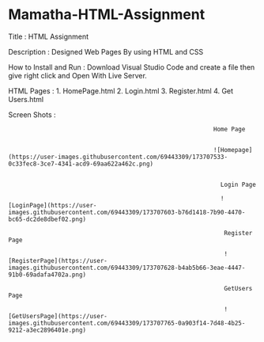 # Mamatha-HTML-Assignment

Title : HTML Assignment

Description : Designed Web Pages By using HTML and CSS

How to Install and Run : Download Visual Studio Code and create a file then give right click and Open With Live Server.

HTML Pages : 1. HomePage.html 2. Login.html 3. Register.html 4. Get Users.html

Screen Shots :

                                                              Home Page
                                                              
                                                              
                                                              ![Homepage](https://user-images.githubusercontent.com/69443309/173707533-0c33fec8-3ce7-4341-acd9-69aa622a462c.png)
                                                              
                                                              
                                                                Login Page
                                                                
                                                                ![LoginPage](https://user-images.githubusercontent.com/69443309/173707603-b76d1418-7b90-4470-bc65-dc2de8dbef02.png)
                                                                
                                                                 Register Page
                                                                 
                                                                 ![RegisterPage](https://user-images.githubusercontent.com/69443309/173707628-b4ab5b66-3eae-4447-91b0-69adafa4702a.png)
                                                                 
                                                                 GetUsers Page
                                                                 
                                                                 ![GetUsersPage](https://user-images.githubusercontent.com/69443309/173707765-0a903f14-7d48-4b25-9212-a3ec2896401e.png)
